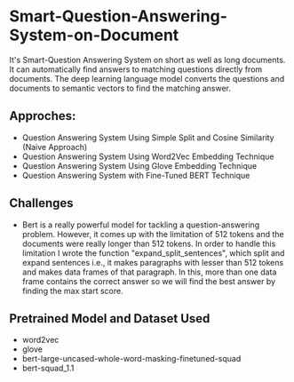 # Smart-Question-Answering-System-on-Document

It's Smart-Question Answering System on short as well as long documents. It can automatically find answers to matching questions directly from documents. The deep learning language model converts the questions and documents to semantic vectors to find the matching answer.

## Approches:

- Question Answering System Using Simple Split and Cosine Similarity (Naive Approach)
- Question Answering System Using Word2Vec Embedding Technique
- Question Answering System Using Glove Embedding Technique
- Question Answering System with Fine-Tuned BERT Technique

## Challenges

- Bert is a really powerful model for tackling a question-answering problem. However, it comes up with the limitation of 512 tokens and the documents were really longer than 512 tokens. In order to handle this limitation I wrote the function "expand_split_sentences", which split and expand sentences i.e., it makes paragraphs with lesser than 512 tokens and makes data frames of that paragraph. In this, more than one data frame contains the correct answer so we will find the best answer by finding the max start score.

## Pretrained Model and Dataset Used

- word2vec
- glove
- bert-large-uncased-whole-word-masking-finetuned-squad
- bert-squad_1.1

